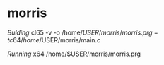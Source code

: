# morris

*Bulding*
cl65 -v -o /home/$USER/morris/morris.prg -t c64 /home/$USER/morris/main.c

*Running*
x64 /home/$USER/morris/morris.prg
